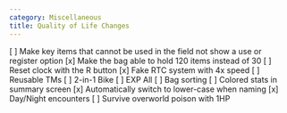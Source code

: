```yaml
---
category: Miscellaneous
title: Quality of Life Changes
---
```

[ ] Make key items that cannot be used in the field not show a use or register option
[x] Make the bag able to hold 120 items instead of 30
[ ] Reset clock with the R button
[x] Fake RTC system with 4x speed
[ ] Reusable TMs
[ ] 2-in-1 Bike
[ ] EXP All
[ ] Bag sorting
[ ] Colored stats in summary screen
[x] Automatically switch to lower-case when naming
[x] Day/Night encounters
[ ] Survive overworld poison with 1HP